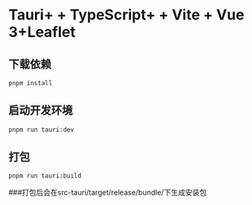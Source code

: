 # Tauri+ + TypeScript+ + Vite + Vue 3+Leaflet
## 下载依赖
```bash
pnpm install
```
## 启动开发环境
```bash
pnpm run tauri:dev
```
## 打包
```bash
pnpm run tauri:build
```
###打包后会在src-tauri/target/release/bundle/下生成安装包
